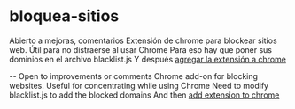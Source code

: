 # bloquea-sitios
Abierto a mejoras, comentarios
Extensión de chrome para blockear sitios web. Útil para no distraerse al usar Chrome
Para eso hay que poner sus dominios en el archivo blacklist.js
Y después [agregar la extensión a chrome](https://developer.chrome.com/docs/extensions/get-started/tutorial/hello-world?hl=es-419#load-unpacked)


--
Open to improvements or comments
Chrome add-on for blocking websites. Useful for concentrating while using Chrome
Need to modify blacklist.js to add the blocked domains
And then [add extension to chrome](https://developer.chrome.com/docs/extensions/get-started/tutorial/hello-world?hl=es-419#load-unpacked)
